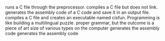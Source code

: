 runs a C file through the preprocessor.
compiles a C file but does not link.
generates the assembly code of a C code and save it in an output file.
compiles a C file and creates an executable named cisfun.
Programming is like building a multilingual puzzle.
 proper grammar, but the outcome is a piece of art
size of various types on the computer 
generates the assembly code
generates the assembly code
